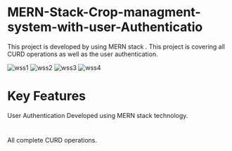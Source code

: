 # MERN-Stack-Crop-managment-system-with-user-Authenticatio
This project is developed by using MERN stack . This project is covering all CURD operations as well as the user authentication.


![wss1](https://user-images.githubusercontent.com/122023927/211209205-696b9f0a-15b8-4529-8305-139b76f6dd77.PNG)
![wss2](https://user-images.githubusercontent.com/122023927/211209211-37eb81e0-f494-49a1-a4c1-1964d7123c26.PNG)
![wss3](https://user-images.githubusercontent.com/122023927/211209213-46e9abdd-d0da-4350-8df4-8db4c51b80f9.PNG)
![wss4](https://user-images.githubusercontent.com/122023927/211209216-d7b9898f-c95e-478c-9920-da9b914be81f.PNG)

# Key Features
User Authentication Developed using MERN stack technology.
# 
All complete CURD operations.
